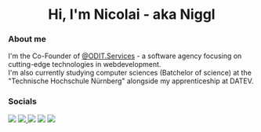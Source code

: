 <h1 align='center'>
Hi, I'm Nicolai - aka Niggl
</h1>

### About me
I'm the Co-Founder of [@ODIT.Services](https://odit.services) - a software agency focusing on cutting-edge technologies in webdevelopment.<br>
I'm also currently studying computer sciences (Batchelor of science) at the "Technische Hochschule Nürnberg" alongside my apprenticeship at DATEV.

### Socials

<a href="https://nicolai-ort.com"><img src="https://img.shields.io/badge/Homepage-Nicolai--Ort.com-green.svg?&style=for-the-badge&color=green" /></a>
<a href="https://gitlab.com/nicolaiort"><img src="https://img.shields.io/badge/gitlab-nicolaiort-orange.svg?logo=gitlab&style=for-the-badge&color=FCA121" />
<a href="https://twitter.com/niggl1999"><img src="https://img.shields.io/badge/twitter-niggl1999-blue.svg?logo=twitter&style=for-the-badge" /></a>
<a href="**https://twitter.com/niggl1999**"><img src="https://img.shields.io/badge/matrix-niggl1999-black.svg?logo=matrix&style=for-the-badge" /></a>
<a href="https://www.linkedin.com/in/nicolai-ort"><img src="https://img.shields.io/badge/linkedin-nicolai--ort-%230077B5.svg?&style=for-the-badge&logo=linkedin&logoColor=white" /></a>
